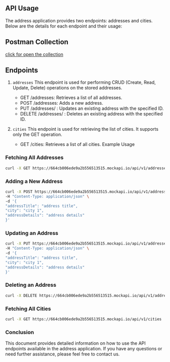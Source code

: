 ## API Usage

The address application provides two endpoints: addresses and cities. Below are the details for each endpoint and their
usage:

## Postman Collection

[click for open the collection](https://www.postman.com/blue-station-354277/workspace/paramtech-case-study/folder/16478148-b97ad295-5495-4dda-a708-feea0a54f041)

## Endpoints

1. `addresses`
   This endpoint is used for performing CRUD (Create, Read, Update, Delete) operations on the stored addresses.

    - GET /addresses: Retrieves a list of all addresses.
    - POST /addresses: Adds a new address.
    - PUT /addresses/ : Updates an existing address with the specified ID.
    - DELETE /addresses/ : Deletes an existing address with the specified ID.


2. `cities`
   This endpoint is used for retrieving the list of cities. It supports only the GET operation.

    - GET /cities: Retrieves a list of all cities.
      Example Usage

### Fetching All Addresses

```bash
curl -X GET https://664cb006ede9a2b556513515.mockapi.io/api/v1/addresses
```

### Adding a New Address

```bash
curl -X POST https://664cb006ede9a2b556513515.mockapi.io/api/v1/addresses \
-H "Content-Type: application/json" \
-d '{
"addressTitle": "address title",
"city": "city 1",
"addressDetails": "address details" 
}'
```

### Updating an Address

```bash
curl -X PUT https://664cb006ede9a2b556513515.mockapi.io/api/v1/addresses/:addressId \
-H "Content-Type: application/json" \
-d '{
"addressTitle": "address title",
"city": "city 1",
"addressDetails": "address details" 
}'
```

### Deleting an Address

```bash
curl -X DELETE https://664cb006ede9a2b556513515.mockapi.io/api/v1/addresses/:addressId
```

### Fetching All Cities

```bash
curl -X GET https://664cb006ede9a2b556513515.mockapi.io/api/v1/cities
```

### Conclusion

This document provides detailed information on how to use the API endpoints available in the address application.
If you
have any questions or need further assistance, please feel free to contact us.
